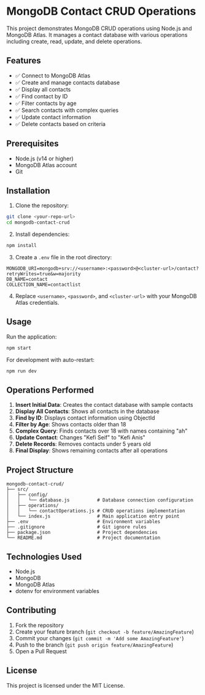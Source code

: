 # MongoDB Contact CRUD Operations

This project demonstrates MongoDB CRUD operations using Node.js and MongoDB Atlas. It manages a contact database with various operations including create, read, update, and delete operations.

## Features

- ✅ Connect to MongoDB Atlas
- ✅ Create and manage contacts database
- ✅ Display all contacts
- ✅ Find contact by ID
- ✅ Filter contacts by age
- ✅ Search contacts with complex queries
- ✅ Update contact information
- ✅ Delete contacts based on criteria

## Prerequisites

- Node.js (v14 or higher)
- MongoDB Atlas account
- Git

## Installation

1. Clone the repository:

```bash
git clone <your-repo-url>
cd mongodb-contact-crud
```

2. Install dependencies:

```bash
npm install
```

3. Create a `.env` file in the root directory:

```env
MONGODB_URI=mongodb+srv://<username>:<password>@<cluster-url>/contact?retryWrites=true&w=majority
DB_NAME=contact
COLLECTION_NAME=contactlist
```

4. Replace `<username>`, `<password>`, and `<cluster-url>` with your MongoDB Atlas credentials.

## Usage

Run the application:

```bash
npm start
```

For development with auto-restart:

```bash
npm run dev
```

## Operations Performed

1. **Insert Initial Data**: Creates the contact database with sample contacts
2. **Display All Contacts**: Shows all contacts in the database
3. **Find by ID**: Displays contact information using ObjectId
4. **Filter by Age**: Shows contacts older than 18
5. **Complex Query**: Finds contacts over 18 with names containing "ah"
6. **Update Contact**: Changes "Kefi Seif" to "Kefi Anis"
7. **Delete Records**: Removes contacts under 5 years old
8. **Final Display**: Shows remaining contacts after all operations

## Project Structure

```
mongodb-contact-crud/
├── src/
│   ├── config/
│   │   └── database.js          # Database connection configuration
│   ├── operations/
│   │   └── contactOperations.js # CRUD operations implementation
│   └── index.js                 # Main application entry point
├── .env                         # Environment variables
├── .gitignore                   # Git ignore rules
├── package.json                 # Project dependencies
└── README.md                    # Project documentation
```

## Technologies Used

- Node.js
- MongoDB
- MongoDB Atlas
- dotenv for environment variables

## Contributing

1. Fork the repository
2. Create your feature branch (`git checkout -b feature/AmazingFeature`)
3. Commit your changes (`git commit -m 'Add some AmazingFeature'`)
4. Push to the branch (`git push origin feature/AmazingFeature`)
5. Open a Pull Request

## License

This project is licensed under the MIT License.
